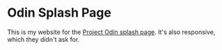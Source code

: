 # Odin Splash Page

This is my website for the [Project Odin splash page](https://www.theodinproject.com/lessons/foundations-landing-page). It's also responsive, which they didn't ask for.